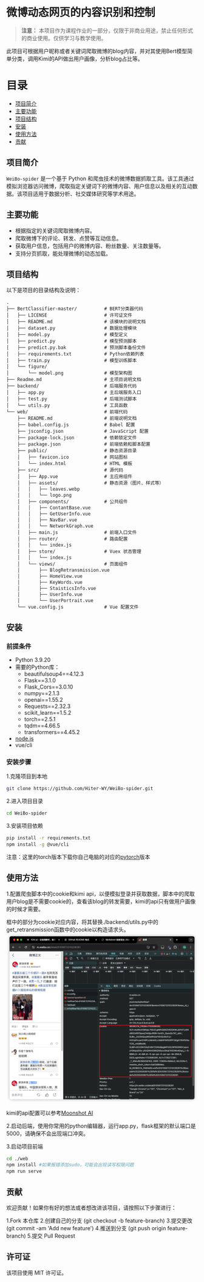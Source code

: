 # 微博动态网页的内容识别和控制

> **注意：** 本项目作为课程作业的一部分，仅限于非商业用途，禁止任何形式的商业使用。仅供学习与教学使用。

此项目可根据用户昵称或者关键词爬取微博的blog内容，并对其使用Bert模型简单分类，调用Kimi的API做出用户画像，分析blog占比等。

# 目录

- [项目简介](#项目简介)
- [主要功能](#主要功能)
- [项目结构](#项目结构)
- [安装](#安装)
- [使用方法](#使用方法)
- [贡献](#贡献)

## 项目简介

`WeiBo-spider` 是一个基于 Python 和爬虫技术的微博数据抓取工具。该工具通过模拟浏览器访问微博，爬取指定关键词下的微博内容、用户信息以及相关的互动数据。该项目适用于数据分析、社交媒体研究等学术用途。

## 主要功能

- 根据指定的关键词爬取微博内容。
- 爬取微博下的评论、转发、点赞等互动信息。
- 获取用户信息，包括用户的微博内容、粉丝数量、关注数量等。
- 支持分页抓取，能处理微博的动态加载。　

## 项目结构

以下是项目的目录结构及说明：

```plaintext
.
├── BertClassifier-master/          # BERT分类器代码
│   ├── LICENSE                     # 许可证文件
│   ├── README.md                   # 该模块的说明文档
│   ├── dataset.py                  # 数据处理模块
│   ├── model.py                    # 模型定义
│   ├── predict.py                  # 模型预测脚本
│   ├── predict.py.bak              # 预测脚本备份文件
│   ├── requirements.txt            # Python依赖列表
│   ├── train.py                    # 模型训练脚本
│   └── figure/
│       └── model.png               # 模型架构图
├── Readme.md                       # 主项目说明文档
├── backend/                        # 后端服务代码
│   ├── app.py                      # 主后端服务入口
│   ├── test.py                     # 后端测试脚本
│   └── utils.py                    # 工具函数
└── web/                            # 前端代码
    ├── README.md                   # 前端说明文档
    ├── babel.config.js             # Babel 配置
    ├── jsconfig.json               # JavaScript 配置
    ├── package-lock.json           # 依赖锁定文件
    ├── package.json                # 前端依赖和脚本配置
    ├── public/                     # 静态资源目录
    │   ├── favicon.ico             # 网站图标
    │   └── index.html              # HTML 模板
    ├── src/                        # 源代码
    │   ├── App.vue                 # 主应用组件
    │   ├── assets/                 # 静态资源（图片、样式等）
    │   │   ├── leaves.webp
    │   │   └── logo.png
    │   ├── components/             # 公共组件
    │   │   ├── ContantBase.vue
    │   │   ├── GetUserInfo.vue
    │   │   ├── NavBar.vue
    │   │   └── NetworkGraph.vue
    │   ├── main.js                 # 前端入口文件
    │   ├── router/                 # 路由配置
    │   │   └── index.js
    │   ├── store/                  # Vuex 状态管理
    │   │   └── index.js
    │   └── views/                  # 页面组件
    │       ├── BlogRetransmission.vue
    │       ├── HomeView.vue
    │       ├── KeyWords.vue
    │       ├── StaisticsInfo.vue
    │       ├── UserInfo.vue
    │       └── UserPortrait.vue
    └── vue.config.js               # Vue 配置文件
```

## 安装

### 前提条件
 - Python 3.9.20
 - 需要的Python库：
    - beautifulsoup4==4.12.3
    - Flask==3.1.0
    - Flask_Cors==3.0.10
    - numpy==2.1.3
    - openai==1.55.2
    - Requests==2.32.3
    - scikit_learn==1.5.2
    - torch==2.5.1
    - tqdm==4.66.5
    - transformers==4.45.2
 - [node.js](https://nodejs.org/en)
 - vue/cli
### 安装步骤

1.克隆项目到本地

```bash
git clone https://github.com/Hiter-WY/WeiBo-spider.git
```

2.进入项目目录

```bash
cd WeiBo-spider
```

3.安装项目依赖
```bash
pip install -r requirements.txt
npm install -g @vue/cli
```
注意：这里的torch版本下载你自己电脑的对应的[pytorch](https://pytorch.org/get-started/locally/)版本

## 使用方法

1.配置爬虫脚本中的cookie和kimi api，以便模拟登录并获取数据，脚本中的爬取用户blog是不需要cookie的，查看该blog的转发需要，kimi的api只有做用户画像的时候才需要。

框中的部分为cookie对应内容，将其替换./backend/utils.py中的get_retransmission函数中的cookie以构造请求头。
![alt text](image.png)

kimi的api配置可以参考[Moonshot AI](https://platform.moonshot.cn/docs/guide/start-using-kimi-api)

2.启动后端，使用你常用的python编辑器，运行app.py，flask框架的默认端口是5000，请确保不会出现端口冲突。

3.启动项目前端
```bash
cd ./web
npm install #如果报错添加sudo，可能会出现读写权限问题
npm run serve
```

## 贡献

欢迎贡献！如果你有好的想法或者想改进该项目，请按照以下步骤进行：

1.Fork 本仓库
2.创建自己的分支 (git checkout -b feature-branch)
3.提交更改 (git commit -am 'Add new feature')
4.推送到分支 (git push origin feature-branch)
5.提交 Pull Request

## 许可证

该项目使用 MIT 许可证。